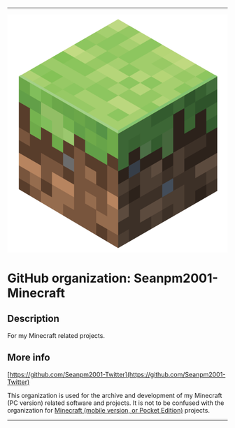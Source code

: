   
***

![MinecraftLogo.png failed to load. The file may be missing or corrupt. Check the file path for errors first.](/AdditionalInfo/1/Seanpm2001-Minecraft/MinecraftLogo.png)

# GitHub organization: Seanpm2001-Minecraft

## Description

For my Minecraft related projects.

## More info

[https://github.com/Seanpm2001-Twitter](https://github.com/Seanpm2001-Twitter)

This organization is used for the archive and development of my Minecraft (PC version) related software and projects. It is not to be confused with the organization for [Minecraft (mobile version, or Pocket Edition)](/AdditionalInfo/1/Seanpm2001-MinecraftPE/) projects.

***
